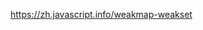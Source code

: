 https://zh.javascript.info/weakmap-weakset
<!--stackedit_data:
eyJoaXN0b3J5IjpbLTE4Njk1NjY0MDRdfQ==
-->